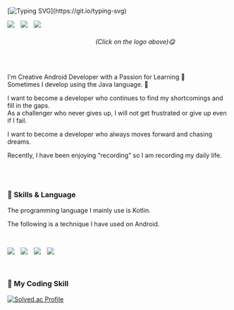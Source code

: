 <!-- ![venom](https://capsule-render.vercel.app/api?type=venom&height=200&text=Developer%20chasing%20a%20dream&fontSize=50&color=0:8871e5,100:b678c4&stroke=b678c4) -->
<!-- ![venom](https://capsule-render.vercel.app/api?type=venom&height=200&text=Welcome%20lh99j's%20GitHub&fontSize=50&color=0:8871e5,100:b678c4&stroke=b678c4) -->

[![Typing SVG](https://readme-typing-svg.demolab.com?font=Permanent+Marker&size=50&pause=1000&color=CBAACB&random=false&width=700&height=120&lines=Welcome+lh99j's+World!)](https://git.io/typing-svg)

<div>
<a href="https://catnip-opinion-e71.notion.site/lh99j-d7bed36f9d774e6e84cb5021f14ea6d1?pvs=4" style="margin-right:10px;"><img src="https://img.shields.io/badge/Notion-000000?style=flat-square&logo=Notion&logoColor=white"/></a>
<a href="https://www.instagram.com/lh_99j" style="margin-right:10px;"><img src="https://img.shields.io/badge/Instagram-E4405F?style=flat-square&logo=Instagram&logoColor=white&link=https://www.instagram.com/lh_99j"/></a> 
<!-- <a href="https://lh99j.github.io" style="margin-right:10px;"><img src="https://img.shields.io/badge/GitHub Pages-222222?style=flat&logo=GitHub Pages&logoColor=white"/><a/> -->
<!-- <a href="https://lh99j.github.io/myblog/" style="margin-right:10px;"><img src="https://img.shields.io/badge/GitHub Blog-222222?style=flat&logo=GitHub&logoColor=white"/><a/> -->
<a href="https://anjji.tistory.com" style="margin-right:10px;"><img src="https://img.shields.io/badge/Tistory-000000?style=flat&logo=Tistory&logoColor=white"> 
</a>

<h6 style="padding-left:200px">(Click on the logo above)😋</h6>

</div>

<br>
<p>



I'm Creative Android Developer with a Passion for Learning 🤗  
Sometimes I develop using the Java language. 🤭

I want to become a developer who continues to find my shortcomings and fill in the gaps.   
As a challenger who never gives up, I will not get frustrated or give up even if I fail.  

I want to become a developer who always moves forward and chasing dreams.

Recently, I have been enjoying “recording” so I am recording my daily life.

</p>

<br>

<!--
### 📒 DEV's log
<div style="display:flex; flex-direction:row;">
    <a href="https://anjji.tistory.com">
        <img src="https://img.shields.io/badge/Tistory-000000?style=for-the-badge&logo=Tistory&logoColor=white"> 
    </a>
[![Tistory's Card](https://github-readme-tistory-card.vercel.app/api?name=anjji&theme=default)](https://anjji.tistory.com)</div>
-->

<br>

 ### 🌟 Skills & Language
<p>
    
The programming language I mainly use is Kotlin.

The following is a technique I have used on Android.

<!--
- MVVM
- Paging
- Retrofit2
- Kakao API
- rxKotlin
- Coroutine
- Data Binding

-->

</p>

<br>

<p>
<img src="https://img.shields.io/badge/JAVA-007396?style=for-the-badge&logo=Java&logoColor=white" style="margin-right:10px;"> 
<img src="https://img.shields.io/badge/Kotlin-7F52FF?style=for-the-badge&logo=Kotlin&logoColor=white" style="margin-right:10px;">
<img src="https://img.shields.io/badge/Android-3DDC84?style=for-the-badge&logo=Android&logoColor=white" style="margin-right:10px;"> 
<img src="https://img.shields.io/badge/GitHub-181717?style=for-the-badge&logo=GitHub&logoColor=white" style="margin-right:10px;"> 
</p>   

<br>

 ### 🏅 My Coding Skill

[![Solved.ac Profile](http://mazassumnida.wtf/api/v2/generate_badge?boj=rmfos5813)](https://solved.ac/profile/rmfos5813/)

<br>

<!--
 ### 🌟My Farm
 
![](./profile-3d-contrib/profile-night-rainbow.svg)
</p>
-->
